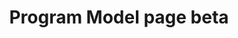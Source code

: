 ---
title: Program Model page beta
permalink: "/our-program/program-model/"

layout: program-model
---